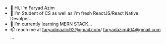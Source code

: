 - 👋 Hi, I’m Faryad Azim
- 👀 I’m Student of CS as well as i'm fresh ReactJS/React Native Devolper...
- 🌱 I’m currently learning MERN STACK...
- 📫 reach me at faryadmaalic92@gmail.com/ faryadazim404@gmail.com ...

<!---
faryadazim404/faryadazim404 is a ✨ special ✨ repository because its `README.md` (this file) appears on your GitHub profile.
You can click the Preview link to take a look at your changes.
--->
